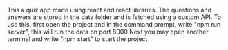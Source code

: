 This a quiz app made using react and react libraries. The questions and answers are stored in the data folder and is fetched using a custom API.
To use this, first open the project and in the command prompt, write "npm run server", this will run the data on port 8000
Next you may open another terminal and write "npm start" to start the project
